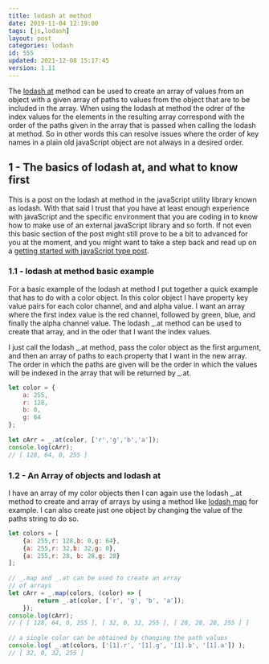 ```yaml
---
title: lodash at method
date: 2019-11-04 12:19:00
tags: [js,lodash]
layout: post
categories: lodash
id: 555
updated: 2021-12-08 15:17:45
version: 1.11
---
```


The [lodash at](https://lodash.com/docs/4.17.15#at) method can be used to create an array of values from an object with a given array of paths to values from the object that are to be included in the array. When using the lodash at method the odrer of the index values for the elements in the resulting array correspond with the order of the paths given in the array that is passed when calling the lodash at method. So in other words this can resolve issues where the order of key names in a plain old javaScript object are not always in a desired order.

<!-- more -->

## 1 - The basics of lodash at, and what to know first

This is a post on the lodash at method in the javaScript utility library known as lodash. With that said I trust that you have at least enough experience with javaScript and the specific environment that you are coding in to know how to make use of an external javaScript library and so forth. If not even this basic section of the post might still prove to be a bit to advanced for you at the moment, and you might want to take a step back and read up on a [getting started with javaScript type post](/2018/11/27/js-getting-started/).

### 1.1 - lodash at method basic example

For a basic example of the lodash at method I put together a quick example that has to do with a color object. In this color object I have property key value pairs for each color channel, and and alpha value. I want an array where the first index value is the red channel, followed by green, blue, and finally the alpha channel value. The lodash \_.at method can be used to create that array, and in the oder that I want the index values.

I just call the lodash \_.at method, pass the color object as the first argument, and then an array of paths to each property that I want in the new array. The order in which the paths are given will be the order in which the values will be indexed in the array that will be returned by \_.at.

```js
let color = {
    a: 255,
    r: 128,
    b: 0,
    g: 64
};
 
let cArr = _.at(color, ['r','g','b','a']);
console.log(cArr);
// [ 128, 64, 0, 255 ]
```

### 1.2 - An Array of objects and lodash at

I have an array of my color objects then I can again use the lodash \_.at method to create and array of arrays by using a method like [lodash map](/2018/02/02/lodash_map/) for example. I can also create just one object by changing the value of the paths string to do so.

```js
let colors = [
    {a: 255,r: 128,b: 0,g: 64},
    {a: 255,r: 32,b: 32,g: 0},
    {a: 255,r: 28, b: 28,g: 28}
];
 
// _.map and _.at can be used to create an array
// of arrays
let cArr = _.map(colors, (color) => {
        return _.at(color, ['r', 'g', 'b', 'a']);
    });
console.log(cArr);
// [ [ 128, 64, 0, 255 ], [ 32, 0, 32, 255 ], [ 28, 28, 28, 255 ] ]
 
// a single color can be obtained by changing the path values
console.log( _.at(colors, ['[1].r', '[1].g', '[1].b', '[1].a']) );
// [ 32, 0, 32, 255 ]
```